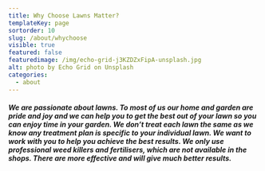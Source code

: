 ```yaml
---
title: Why Choose Lawns Matter?
templateKey: page
sortorder: 10
slug: /about/whychoose
visible: true
featured: false
featuredimage: /img/echo-grid-j3KZDZxFipA-unsplash.jpg
alt: photo by Echo Grid on Unsplash
categories:
  - about
---
```


##### We are passionate about lawns. To most of us our home and garden are pride and joy and we can help you to get the best out of your lawn so you can enjoy time in your garden. We don’t treat each lawn the same as we know any treatment plan is specific to your individual lawn. We want to work with you to help you achieve the best results. We only use professional weed killers and fertilisers, which are not available in the shops. There are more effective and will give much better results.
